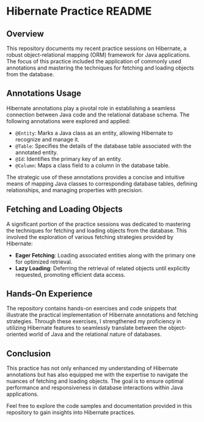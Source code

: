 # Hibernate Practice README

## Overview

This repository documents my recent practice sessions on Hibernate, a robust object-relational mapping (ORM) framework for Java applications. The focus of this practice included the application of commonly used annotations and mastering the techniques for fetching and loading objects from the database.

## Annotations Usage

Hibernate annotations play a pivotal role in establishing a seamless connection between Java code and the relational database schema. The following annotations were explored and applied:

- `@Entity`: Marks a Java class as an entity, allowing Hibernate to recognize and manage it.
- `@Table`: Specifies the details of the database table associated with the annotated entity.
- `@Id`: Identifies the primary key of an entity.
- `@Column`: Maps a class field to a column in the database table.

The strategic use of these annotations provides a concise and intuitive means of mapping Java classes to corresponding database tables, defining relationships, and managing properties with precision.

## Fetching and Loading Objects

A significant portion of the practice sessions was dedicated to mastering the techniques for fetching and loading objects from the database. This involved the exploration of various fetching strategies provided by Hibernate:

- **Eager Fetching**: Loading associated entities along with the primary one for optimized retrieval.
- **Lazy Loading**: Deferring the retrieval of related objects until explicitly requested, promoting efficient data access.

## Hands-On Experience

The repository contains hands-on exercises and code snippets that illustrate the practical implementation of Hibernate annotations and fetching strategies. Through these exercises, I strengthened my proficiency in utilizing Hibernate features to seamlessly translate between the object-oriented world of Java and the relational nature of databases.

## Conclusion

This practice has not only enhanced my understanding of Hibernate annotations but has also equipped me with the expertise to navigate the nuances of fetching and loading objects. The goal is to ensure optimal performance and responsiveness in database interactions within Java applications.

Feel free to explore the code samples and documentation provided in this repository to gain insights into Hibernate practices.
